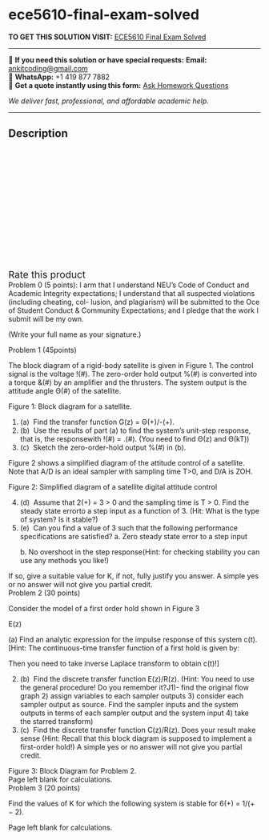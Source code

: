 # ece5610-final-exam-solved
**TO GET THIS SOLUTION VISIT:** [ECE5610 Final Exam Solved](https://www.ankitcodinghub.com/product/ece5610-final-exam-solved/)


---

📩 **If you need this solution or have special requests:** **Email:** ankitcoding@gmail.com  
📱 **WhatsApp:** +1 419 877 7882  
📄 **Get a quote instantly using this form:** [Ask Homework Questions](https://www.ankitcodinghub.com/services/ask-homework-questions/)

*We deliver fast, professional, and affordable academic help.*

---

<h2>Description</h2>



<div class="kk-star-ratings kksr-auto kksr-align-center kksr-valign-top" data-payload="{&quot;align&quot;:&quot;center&quot;,&quot;id&quot;:&quot;101266&quot;,&quot;slug&quot;:&quot;default&quot;,&quot;valign&quot;:&quot;top&quot;,&quot;ignore&quot;:&quot;&quot;,&quot;reference&quot;:&quot;auto&quot;,&quot;class&quot;:&quot;&quot;,&quot;count&quot;:&quot;0&quot;,&quot;legendonly&quot;:&quot;&quot;,&quot;readonly&quot;:&quot;&quot;,&quot;score&quot;:&quot;0&quot;,&quot;starsonly&quot;:&quot;&quot;,&quot;best&quot;:&quot;5&quot;,&quot;gap&quot;:&quot;4&quot;,&quot;greet&quot;:&quot;Rate this product&quot;,&quot;legend&quot;:&quot;0\/5 - (0 votes)&quot;,&quot;size&quot;:&quot;24&quot;,&quot;title&quot;:&quot;ECE5610 Final Exam Solved&quot;,&quot;width&quot;:&quot;0&quot;,&quot;_legend&quot;:&quot;{score}\/{best} - ({count} {votes})&quot;,&quot;font_factor&quot;:&quot;1.25&quot;}">

<div class="kksr-stars">

<div class="kksr-stars-inactive">
            <div class="kksr-star" data-star="1" style="padding-right: 4px">


<div class="kksr-icon" style="width: 24px; height: 24px;"></div>
        </div>
            <div class="kksr-star" data-star="2" style="padding-right: 4px">


<div class="kksr-icon" style="width: 24px; height: 24px;"></div>
        </div>
            <div class="kksr-star" data-star="3" style="padding-right: 4px">


<div class="kksr-icon" style="width: 24px; height: 24px;"></div>
        </div>
            <div class="kksr-star" data-star="4" style="padding-right: 4px">


<div class="kksr-icon" style="width: 24px; height: 24px;"></div>
        </div>
            <div class="kksr-star" data-star="5" style="padding-right: 4px">


<div class="kksr-icon" style="width: 24px; height: 24px;"></div>
        </div>
    </div>

<div class="kksr-stars-active" style="width: 0px;">
            <div class="kksr-star" style="padding-right: 4px">


<div class="kksr-icon" style="width: 24px; height: 24px;"></div>
        </div>
            <div class="kksr-star" style="padding-right: 4px">


<div class="kksr-icon" style="width: 24px; height: 24px;"></div>
        </div>
            <div class="kksr-star" style="padding-right: 4px">


<div class="kksr-icon" style="width: 24px; height: 24px;"></div>
        </div>
            <div class="kksr-star" style="padding-right: 4px">


<div class="kksr-icon" style="width: 24px; height: 24px;"></div>
        </div>
            <div class="kksr-star" style="padding-right: 4px">


<div class="kksr-icon" style="width: 24px; height: 24px;"></div>
        </div>
    </div>
</div>


<div class="kksr-legend" style="font-size: 19.2px;">
            <span class="kksr-muted">Rate this product</span>
    </div>
    </div>
<div class="page" title="Page 2">
<div class="layoutArea">
<div class="column">
Problem 0 (5 points): I arm that I understand NEU’s Code of Conduct and Academic Integrity expectations; I understand that all suspected violations (including cheating, col- lusion, and plagiarism) will be submitted to the Oce of Student Conduct &amp; Community Expectations; and I pledge that the work I submit will be my own.

(Write your full name as your signature.)

</div>
</div>
</div>
<div class="page" title="Page 3">
<div class="layoutArea">
<div class="column">
Problem 1 (45points)

The block diagram of a rigid-body satellite is given in Figure 1. The control signal is the voltage !(#). The zero-order hold output %(#) is converted into a torque &amp;(#) by an amplifier and the thrusters. The system output is the attitude angle Θ(#) of the satellite.

Figure 1: Block diagram for a satellite.

<ol>
<li>(a) &nbsp;Find the transfer function G(z) = Θ(+)/-(+).</li>
<li>(b) &nbsp;Use the results of part (a) to find the system’s unit-step response, that is, the responsewith !(#) = .(#). (You need to find Θ(z) and Θ(kT))</li>
<li>(c) &nbsp;Sketch the zero-order-hold output %(#) in (b).</li>
</ol>
Figure 2 shows a simplified diagram of the attitude control of a satellite. Note that A/D is an ideal sampler with sampling time T&gt;0, and D/A is ZOH.

Figure 2: Simplified diagram of a satellite digital attitude control

<ol start="4">
<li>(d) &nbsp;Assume that 2(+) = 3 &gt; 0 and the sampling time is T &gt; 0. Find the steady state errorto a step input as a function of 3. (Hit: What is the type of system? Is it stable?)</li>
<li>(e) &nbsp;Can you find a value of 3 such that the following performance specifications are satisfied? a. Zero steady state error to a step input

b. No overshoot in the step response(Hint: for checking stability you can use any methods you like!)</li>
</ol>
If so, give a suitable value for K, if not, fully justify you answer. A simple yes or no answer will not give you partial credit.

</div>
</div>
</div>
<div class="page" title="Page 4">
<div class="layoutArea">
<div class="column">
Problem 2 (30 points)

Consider the model of a first order hold shown in Figure 3

E(z)

(a) Find an analytic expression for the impulse response of this system c(t). [Hint: The continuous-time transfer function of a first hold is given by:

Then you need to take inverse Laplace transform to obtain c(t)!]

<ol start="2">
<li>(b) &nbsp;Find the discrete transfer function E(z)/R(z). (Hint: You need to use the general procedure! Do you remember it?J1)- find the original flow graph 2) assign variables to each sampler outputs 3) consider each sampler output as source. Find the sampler inputs and the system outputs in terms of each sampler output and the system input 4) take the starred transform)</li>
<li>(c) &nbsp;Find the discrete transfer function C(z)/R(z). Does your result make sense (Hint: Recall that this block diagram is supposed to implement a first-order hold!) A simple yes or no answer will not give you partial credit.</li>
</ol>
</div>
</div>
<div class="layoutArea">
<div class="column">
Figure 3: Block Diagram for Problem 2.

</div>
</div>
</div>
<div class="page" title="Page 5">
<div class="layoutArea">
<div class="column">
Page left blank for calculations.

</div>
</div>
</div>
<div class="page" title="Page 6">
<div class="layoutArea">
<div class="column">
Problem 3 (20 points)

Find the values of K for which the following system is stable for 6(+) = 1/(+ − 2).

</div>
</div>
</div>
<div class="page" title="Page 7">
<div class="layoutArea">
<div class="column">
Page left blank for calculations.

</div>
</div>
<div class="layoutArea">
<div class="column"></div>
</div>
</div>
<div class="page" title="Page 8">
<div class="layoutArea">
<div class="column">
&nbsp;

</div>
</div>
</div>
